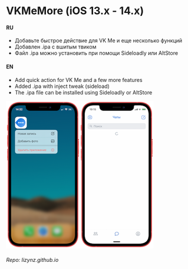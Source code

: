 # VKMeMore (iOS 13.x - 14.x)

#### RU

- Добавьте быстрое действие для VK Me и еще несколько функций
- Добавлен .ipa с вшитым твиком
- Файл .ipa можно установить при помощи Sideloadly или AltStore

#### EN

- Add quick action for VK Me and a few more features
- Added .ipa with inject tweak (sideload)
- The .ipa file can be installed using Sideloadly or AltStore

![Preview](/vkme.png)![Preview](/vkme1.png)
###### Repo: lizynz.github.io
